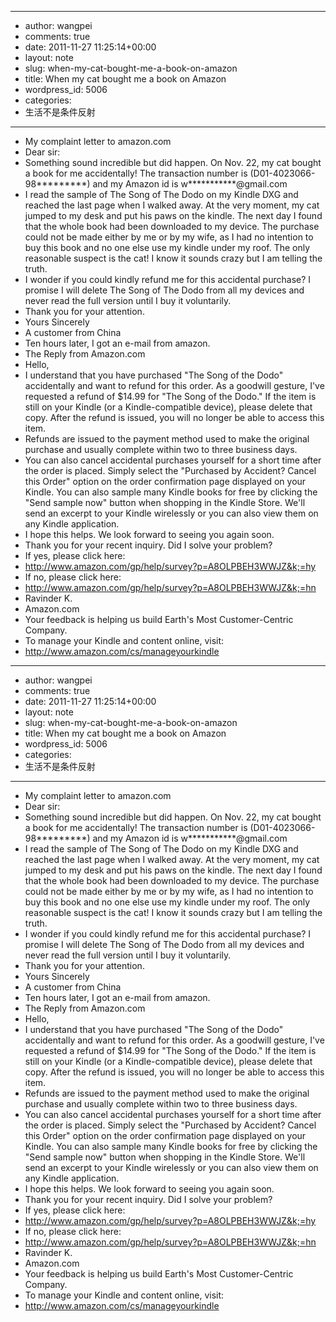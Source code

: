 - --
- author: wangpei
- comments: true
- date: 2011-11-27 11:25:14+00:00
- layout: note
- slug: when-my-cat-bought-me-a-book-on-amazon
- title: When my cat bought me a book on Amazon
- wordpress_id: 5006
- categories:
- 生活不是条件反射
- --
- My complaint letter to amazon.com
- Dear sir:
- Something sound incredible but did happen. On Nov. 22, my cat bought a book for me accidentally! The transaction number is (D01-4023066-98*********) and my Amazon id is w***********@gmail.com
- I read the sample of The Song of The Dodo on my Kindle DXG and reached the last page when I walked away. At the very moment, my cat jumped to my desk and put his paws on the kindle. The next day I found that the whole book had been downloaded to my device. The purchase could not be made either by me or by my wife, as I had no intention to buy this book and no one else use my kindle under my roof. The only reasonable suspect is the cat! I know it sounds crazy but I am telling the truth.
- I wonder if you could kindly refund me for this accidental purchase? I promise I will delete The Song of The Dodo from all my devices and never read the full version until I buy it voluntarily.
- Thank you for your attention.
- Yours Sincerely
- A customer from China
- Ten hours later, I got an e-mail from amazon.
- The Reply from Amazon.com
- Hello,
- I understand that you have purchased "The Song of the Dodo" accidentally and want to refund for this order. As a goodwill gesture, I've requested a refund of $14.99 for "The Song of the Dodo." If the item is still on your Kindle (or a Kindle-compatible device), please delete that copy. After the refund is issued, you will no longer be able to access this item.
- Refunds are issued to the payment method used to make the original purchase and usually complete within two to three business days.
- You can also cancel accidental purchases yourself for a short time after the order is placed. Simply select the "Purchased by Accident? Cancel this Order" option on the order confirmation page displayed on your Kindle. You can also sample many Kindle books for free by clicking the "Send sample now" button when shopping in the Kindle Store. We'll send an excerpt to your Kindle wirelessly or you can also view them on any Kindle application.
- I hope this helps. We look forward to seeing you again soon.
- Thank you for your recent inquiry. Did I solve your problem?
- If yes, please click here:
- http://www.amazon.com/gp/help/survey?p=A8OLPBEH3WWJZ&k;=hy
- If no, please click here:
- http://www.amazon.com/gp/help/survey?p=A8OLPBEH3WWJZ&k;=hn
- Ravinder K.
- Amazon.com
- Your feedback is helping us build Earth's Most Customer-Centric Company.
- To manage your Kindle and content online, visit:
- http://www.amazon.com/cs/manageyourkindle
- --
- author: wangpei
- comments: true
- date: 2011-11-27 11:25:14+00:00
- layout: note
- slug: when-my-cat-bought-me-a-book-on-amazon
- title: When my cat bought me a book on Amazon
- wordpress_id: 5006
- categories:
- 生活不是条件反射
- --
- My complaint letter to amazon.com
- Dear sir:
- Something sound incredible but did happen. On Nov. 22, my cat bought a book for me accidentally! The transaction number is (D01-4023066-98*********) and my Amazon id is w***********@gmail.com
- I read the sample of The Song of The Dodo on my Kindle DXG and reached the last page when I walked away. At the very moment, my cat jumped to my desk and put his paws on the kindle. The next day I found that the whole book had been downloaded to my device. The purchase could not be made either by me or by my wife, as I had no intention to buy this book and no one else use my kindle under my roof. The only reasonable suspect is the cat! I know it sounds crazy but I am telling the truth.
- I wonder if you could kindly refund me for this accidental purchase? I promise I will delete The Song of The Dodo from all my devices and never read the full version until I buy it voluntarily.
- Thank you for your attention.
- Yours Sincerely
- A customer from China
- Ten hours later, I got an e-mail from amazon.
- The Reply from Amazon.com
- Hello,
- I understand that you have purchased "The Song of the Dodo" accidentally and want to refund for this order. As a goodwill gesture, I've requested a refund of $14.99 for "The Song of the Dodo." If the item is still on your Kindle (or a Kindle-compatible device), please delete that copy. After the refund is issued, you will no longer be able to access this item.
- Refunds are issued to the payment method used to make the original purchase and usually complete within two to three business days.
- You can also cancel accidental purchases yourself for a short time after the order is placed. Simply select the "Purchased by Accident? Cancel this Order" option on the order confirmation page displayed on your Kindle. You can also sample many Kindle books for free by clicking the "Send sample now" button when shopping in the Kindle Store. We'll send an excerpt to your Kindle wirelessly or you can also view them on any Kindle application.
- I hope this helps. We look forward to seeing you again soon.
- Thank you for your recent inquiry. Did I solve your problem?
- If yes, please click here:
- http://www.amazon.com/gp/help/survey?p=A8OLPBEH3WWJZ&k;=hy
- If no, please click here:
- http://www.amazon.com/gp/help/survey?p=A8OLPBEH3WWJZ&k;=hn
- Ravinder K.
- Amazon.com
- Your feedback is helping us build Earth's Most Customer-Centric Company.
- To manage your Kindle and content online, visit:
- http://www.amazon.com/cs/manageyourkindle
